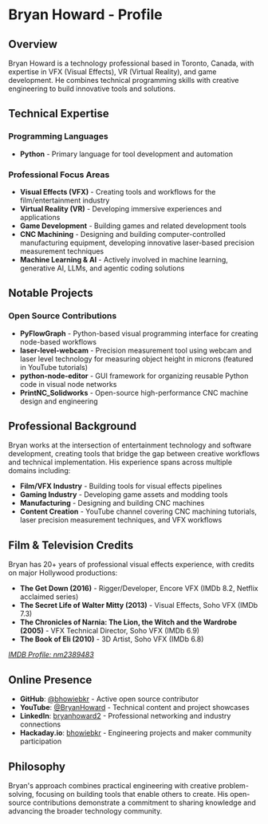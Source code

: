 # Bryan Howard - Profile

## Overview

Bryan Howard is a technology professional based in Toronto, Canada, with expertise in VFX (Visual Effects), VR (Virtual Reality), and game development. He combines technical programming skills with creative engineering to build innovative tools and solutions.

## Technical Expertise

### Programming Languages

- **Python** - Primary language for tool development and automation

### Professional Focus Areas

- **Visual Effects (VFX)** - Creating tools and workflows for the film/entertainment industry
- **Virtual Reality (VR)** - Developing immersive experiences and applications
- **Game Development** - Building games and related development tools
- **CNC Machining** - Designing and building computer-controlled manufacturing equipment, developing innovative laser-based precision measurement techniques
- **Machine Learning & AI** - Actively involved in machine learning, generative AI, LLMs, and agentic coding solutions

## Notable Projects

### Open Source Contributions

- **PyFlowGraph** - Python-based visual programming interface for creating node-based workflows
- **laser-level-webcam** - Precision measurement tool using webcam and laser level technology for measuring object height in microns (featured in YouTube tutorials)
- **python-node-editor** - GUI framework for organizing reusable Python code in visual node networks
- **PrintNC_Solidworks** - Open-source high-performance CNC machine design and engineering

## Professional Background

Bryan works at the intersection of entertainment technology and software development, creating tools that bridge the gap between creative workflows and technical implementation. His experience spans across multiple domains including:

- **Film/VFX Industry** - Building tools for visual effects pipelines
- **Gaming Industry** - Developing game assets and modding tools  
- **Manufacturing** - Designing and building CNC machines
- **Content Creation** - YouTube channel covering CNC machining tutorials, laser precision measurement techniques, and VFX workflows

## Film & Television Credits

Bryan has 20+ years of professional visual effects experience, with credits on major Hollywood productions:

- **The Get Down (2016)** - Rigger/Developer, Encore VFX (IMDb 8.2, Netflix acclaimed series)
- **The Secret Life of Walter Mitty (2013)** - Visual Effects, Soho VFX (IMDb 7.3)
- **The Chronicles of Narnia: The Lion, the Witch and the Wardrobe (2005)** - VFX Technical Director, Soho VFX (IMDb 6.9)
- **The Book of Eli (2010)** - 3D Artist, Soho VFX (IMDb 6.8)

*[IMDB Profile: nm2389483](https://www.imdb.com/name/nm2389483/)*

## Online Presence

- **GitHub**: [@bhowiebkr](https://github.com/bhowiebkr) - Active open source contributor
- **YouTube**: [@BryanHoward](https://youtube.com/@BryanHoward) - Technical content and project showcases
- **LinkedIn**: [bryanhoward2](https://linkedin.com/in/bryanhoward2) - Professional networking and industry connections
- **Hackaday.io**: [bhowiebkr](https://hackaday.io/bhowiebkr) - Engineering projects and maker community participation

## Philosophy

Bryan's approach combines practical engineering with creative problem-solving, focusing on building tools that enable others to create. His open-source contributions demonstrate a commitment to sharing knowledge and advancing the broader technology community.
